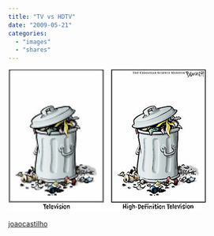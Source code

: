 ```yaml
---
title: "TV vs HDTV"
date: "2009-05-21"
categories: 
  - "images"
  - "shares"
---
```


![](images/O9KUHLQjmnjzdaiolICYQ5Zwo1_400.jpg)

[joaocastilho](http://joaocastilho.tumblr.com/post/108627541/via-img30-imageshack-us)
